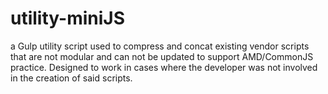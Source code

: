 # utility-miniJS
a Gulp utility script used to compress and concat existing vendor scripts that are not modular and can not be updated to support AMD/CommonJS practice. Designed to work in cases where the developer was not involved in the creation of said scripts.

